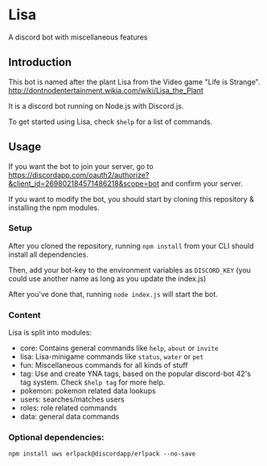 # Lisa

A discord bot with miscellaneous features

## Introduction

This bot is named after the plant Lisa from the Video game "Life is Strange".
<http://dontnodentertainment.wikia.com/wiki/Lisa_the_Plant>

It is a discord bot running on Node.js with Discord.js.

To get started using Lisa, check `$help` for a list of commands.

## Usage

If you want the bot to join your server,
go to <https://discordapp.com/oauth2/authorize?&client_id=269802184571486218&scope=bot> and confirm your server.

If you want to modify the bot, you should start by cloning this repository & installing the npm modules.

### Setup

After you cloned the repository, running `npm install` from your CLI should install all dependencies.

Then, add your bot-key to the environment variables as `DISCORD_KEY` (you could use another name as long as you update the index.js)

After you've done that, running `node index.js` will start the bot.

### Content

Lisa is split into modules:

*   core: Contains general commands like `help`, `about` or `invite`
*   lisa: Lisa-minigame commands like `status`, `water` or `pet`
*   fun: Miscellaneous commands for all kinds of stuff
*   tag: Use and create YNA tags, based on the popular discord-bot 42's tag system. Check `$help tag` for more help.
*   pokemon: pokemon related data lookups
*   users: searches/matches users
*   roles: role related commands
*   data: general data commands

### Optional dependencies:

```shell
npm install uws erlpack@discordapp/erlpack --no-save
```
